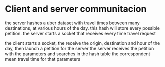 # Client and server communitacion
the server hashes a uber dataset with travel times between many destinations, at various hours of the day.
this hash will store every possible petition.
the server starts a socket that receives every time travel request

the client starts a socket, the receive the origin, destination and hour of the day, then launch a petition for the server
the server receives the petition with the parameters and searches in the hash table the correspondent mean travel time for that parameters
